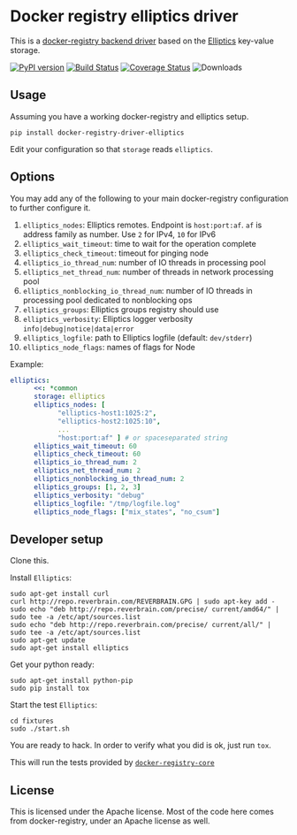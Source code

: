# Docker registry elliptics driver

This is a [docker-registry backend driver](https://github.com/dotcloud/docker-registry/tree/master/depends/docker-registry-core) based on the [Elliptics](http://reverbrain.com/elliptics/) key-value storage.

[![PyPI version][pypi-image]][pypi-url]
[![Build Status][travis-image]][travis-url]
[![Coverage Status](https://coveralls.io/repos/noxiouz/docker-registry-driver-elliptics/badge.png?branch=master)](https://coveralls.io/r/noxiouz/docker-registry-driver-elliptics?branch=master)
![Downloads](https://pypip.in/download/docker-registry-driver-elliptics/badge.svg)
## Usage

Assuming you have a working docker-registry and elliptics setup.

`pip install docker-registry-driver-elliptics`

Edit your configuration so that `storage` reads `elliptics`.


## Options

You may add any of the following to your main docker-registry configuration to further configure it.

1. `elliptics_nodes`: Elliptics remotes. Endpoint is `host:port:af`. `af` is address family as number. Use `2` for IPv4, `10` for IPv6
1. `elliptics_wait_timeout`: time to wait for the operation complete
1. `elliptics_check_timeout`: timeout for pinging node
1. `elliptics_io_thread_num`: number of IO threads in processing pool
1. `elliptics_net_thread_num`: number of threads in network processing pool
1. `elliptics_nonblocking_io_thread_num`: number of IO threads in processing pool dedicated to nonblocking ops
1. `elliptics_groups`: Elliptics groups registry should use
1. `elliptics_verbosity`: Elliptics logger verbosity `info|debug|notice|data|error`
1. `elliptics_logfile`: path to Elliptics logfile (default: `dev/stderr`)
1. `elliptics_node_flags`: names of flags for Node

Example:

```yaml
elliptics:
      <<: *common
      storage: elliptics
      elliptics_nodes: [
            "elliptics-host1:1025:2",
            "elliptics-host2:1025:10",
            ...
            "host:port:af" ] # or spaceseparated string
      elliptics_wait_timeout: 60
      elliptics_check_timeout: 60
      elliptics_io_thread_num: 2
      elliptics_net_thread_num: 2
      elliptics_nonblocking_io_thread_num: 2
      elliptics_groups: [1, 2, 3]
      elliptics_verbosity: "debug"
      elliptics_logfile: "/tmp/logfile.log"
      elliptics_node_flags: ["mix_states", "no_csum"]
```

## Developer setup

Clone this.

Install `Elliptics`:

```
sudo apt-get install curl
curl http://repo.reverbrain.com/REVERBRAIN.GPG | sudo apt-key add -
sudo echo "deb http://repo.reverbrain.com/precise/ current/amd64/" | sudo tee -a /etc/apt/sources.list
sudo echo "deb http://repo.reverbrain.com/precise/ current/all/" | sudo tee -a /etc/apt/sources.list
sudo apt-get update
sudo apt-get install elliptics
```

Get your python ready:

```
sudo apt-get install python-pip
sudo pip install tox
```

Start the test `Elliptics`:

```
cd fixtures
sudo ./start.sh
```

You are ready to hack.
In order to verify what you did is ok, just run `tox`.

This will run the tests provided by [`docker-registry-core`](https://github.com/dotcloud/docker-registry/tree/master/depends/docker-registry-core)


## License

This is licensed under the Apache license.
Most of the code here comes from docker-registry, under an Apache license as well.

[pypi-url]: https://pypi.python.org/pypi/docker-registry-driver-elliptics
[pypi-image]: https://badge.fury.io/py/docker-registry-driver-elliptics.svg

[travis-url]: http://travis-ci.org/noxiouz/docker-registry-driver-elliptics
[travis-image]: https://secure.travis-ci.org/noxiouz/docker-registry-driver-elliptics.png?branch=master
